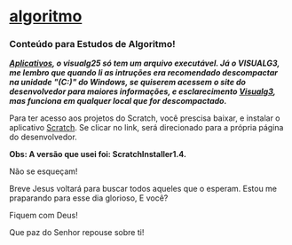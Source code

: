  # [algoritmo](https://mlssystem.github.io/algoritmo/)
 
 ### Conteúdo para Estudos de Algoritmo!
 
__*[Aplicativos](https://github.com/mlssystem/algoritmo/tree/master/VisuAlg-App), o visualg25 só tem um arquivo executável. Já o VISUALG3, me lembro que quando li as intruções era recomendado descompactar na unidade "(C:)" do Windows, se quiserem acessem o site do desenvolvedor para maiores informações, e esclarecimento [Visualg3](https://visualg3.com.br/), mas funciona em qualquer local que for descompactado.*__

Para ter acesso aos projetos do Scratch, você prescisa baixar, e instalar o aplicativo [Scratch](https://scratch.mit.edu/download/"). Se clicar no link, será direcionado para a própria página do desenvolvedor.

**Obs: A versão que usei foi: ScratchInstaller1.4.**
 
 Não se esqueçam!

 Breve Jesus voltará para buscar todos aqueles que o esperam. Estou me praparando para esse dia glorioso, E você?

 Fiquem com Deus!

 Que paz do Senhor repouse sobre ti!
